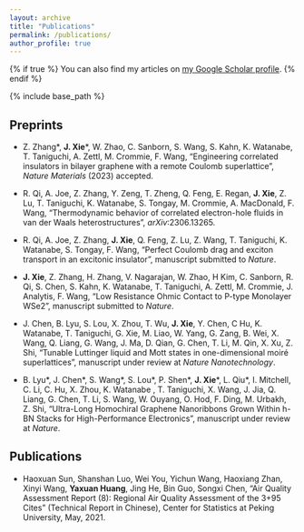 ```yaml
---
layout: archive
title: "Publications"
permalink: /publications/
author_profile: true
---
```


{% if true %}
  You can also find my articles on <a href="https://scholar.google.com/citations?user=F6EaW9AAAAAJ&hl=en">my Google Scholar profile</a>.
{% endif %}

{% include base_path %}

<!--
{% for post in site.publications reversed %}
  {% include archive-single.html %}
{% endfor %}
-->

## Preprints

- Z. Zhang*, **J. Xie***, W. Zhao, C. Sanborn, S. Wang, S. Kahn, K. Watanabe, T. Taniguchi, A. Zettl, M. Crommie, F. Wang, “Engineering correlated insulators in bilayer graphene with a remote Coulomb superlattice”, *Nature Materials* (2023) accepted.
  
- R. Qi, A. Joe, Z. Zhang, Y. Zeng, T. Zheng, Q. Feng, E. Regan, **J. Xie**, Z. Lu, T. Taniguchi, K. Watanabe, S. Tongay, M. Crommie, A. MacDonald, F. Wang, “Thermodynamic behavior of correlated electron-hole fluids in van der Waals heterostructures”, *arXiv*:2306.13265.
  
- R. Qi, A. Joe, Z. Zhang, **J. Xie**, Q. Feng, Z. Lu, Z. Wang, T. Taniguchi, K. Watanabe, S. Tongay, F. Wang, “Perfect Coulomb drag and exciton transport in an excitonic insulator”, manuscript submitted to *Nature*.
  
- **J. Xie**, Z. Zhang, H. Zhang, V. Nagarajan, W. Zhao, H Kim, C. Sanborn, R. Qi, S. Chen, S. Kahn, K. Watanabe, T. Taniguchi, A. Zettl, M. Crommie, J. Analytis, F. Wang, “Low Resistance Ohmic Contact to P-type Monolayer WSe2”, manuscript submitted to *Nature*.
  
- J. Chen, B. Lyu, S. Lou, X. Zhou, T. Wu, **J. Xie**, Y. Chen, C Hu, K. Watanabe, T. Taniguchi, G. Xie, M. Liao, W. Yang, G. Zang, B. Wei, X. Wang, Q. Liang, G. Wang, J. Ma, D. Qian, G. Chen, T. Li, M. Qin, X. Xu, Z. Shi, “Tunable Luttinger liquid and Mott states in one-dimensional moiré superlattices”, manuscript under review at *Nature Nanotechnology*.
  
- B. Lyu*, J. Chen*, S. Wang*, S. Lou*, P. Shen*, **J. Xie***, L. Qiu*, I. Mitchell, C. Li, C. Hu, X. Zhou, K. Watanabe , T. Taniguchi, X. Wang, J. Jia, Q. Liang, G. Chen, T. Li, S. Wang, W. Ouyang, O. Hod, F. Ding, M. Urbakh, Z. Shi, “Ultra-Long Homochiral Graphene Nanoribbons Grown Within h-BN Stacks for High-Performance Electronics”, manuscript under review at *Nature*.

## Publications



- Haoxuan Sun, Shanshan Luo, Wei You, Yichun Wang, Haoxiang Zhan, Xinyi Wang, **Yaxuan Huang**, Jing He, Bin Guo, Songxi Chen, “Air Quality Assessment Report (8): Regional Air Quality Assessment of the 3+95 Cites” (Technical Report in Chinese), Center for Statistics at Peking University, May, 2021.
